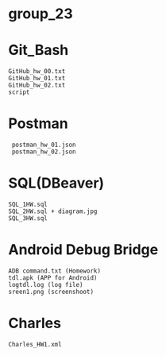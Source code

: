 # group_23
# Git_Bash 
```
GitHub_hw_00.txt
GitHub_hw_01.txt
GitHub_hw_02.txt
script
```

# Postman
```
 postman_hw_01.json
 postman_hw_02.json
 ```

# SQL(DBeaver)
```
SQL_1HW.sql
SQL_2HW.sql + diagram.jpg
SQL_3HW.sql
```

# Android Debug Bridge
```
ADB command.txt (Homework)
tdl.apk (APP for Android)
logtdl.log (log file)
sreen1.png (screenshoot)
```
# Charles
```
Charles_HW1.xml
```
